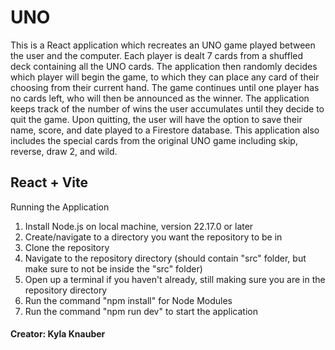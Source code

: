 # UNO
This is a React application which recreates an UNO game played between the user and the computer. Each player is dealt 7 cards from a shuffled deck containing all the UNO cards. The application then randomly decides which player will begin the game, to which they can place any card of their choosing from their current hand. The game continues until one player has no cards left, who will then be announced as the winner. The application keeps track of the number of wins the user accumulates until they decide to quit the game. Upon quitting, the user will have the option to save their name, score, and date played to a Firestore database. This application also includes the special cards from the original UNO game including skip, reverse, draw 2, and wild.

## React + Vite

Running the Application
1. Install Node.js on local machine, version 22.17.0 or later
2. Create/navigate to a directory you want the repository to be in
3. Clone the repository
4. Navigate to the repository directory (should contain "src" folder, but make sure to not be inside the "src" folder)
5. Open up a terminal if you haven't already, still making sure you are in the repository directory
6. Run the command "npm install" for Node Modules
7. Run the command "npm run dev" to start the application

#### Creator: Kyla Knauber
